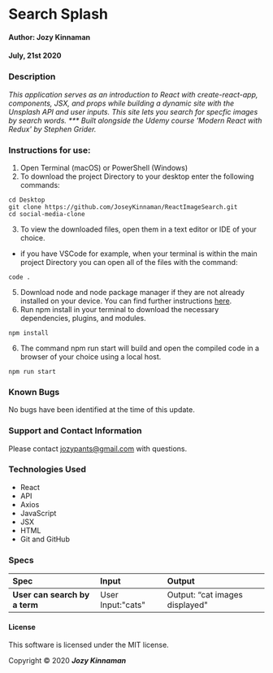 # **Search Splash**

#### Author: **Jozy Kinnaman**
#### July, 21st 2020

### Description

_This application serves as an introduction to React with create-react-app, components, JSX, and props while building a dynamic site with the Unsplash API and user inputs. This site lets you search for specfic images by search words. *** Built alongside the Udemy course 'Modern React with Redux' by Stephen Grider._


### Instructions for use:

1. Open Terminal (macOS) or PowerShell (Windows)
2. To download the project Directory to your desktop enter the following commands:
```
cd Desktop
git clone https://github.com/JoseyKinnaman/ReactImageSearch.git
cd social-media-clone
```
3. To view the downloaded files, open them in a text editor or IDE of your choice.
* if you have VSCode for example, when your terminal is within the main project Directory you can open all of the files with the command:
```
code .
```
5. Download node and node package manager if they are not already installed on your device. You can find further instructions [here](https://www.learnhowtoprogram.com/intermediate-javascript/getting-started-with-javascript-8d3b52cf-3755-481d-80c5-46f1d3a8ffeb/installing-node-js-14f2721a-61e0-44b3-af1f-73f17348c8f4).
5. Run npm install in your terminal to download the necessary dependencies, plugins, and modules.
```
npm install
```
6. The command npm run start will build and open the compiled code in a browser of your choice using a local host.
```
npm run start
```

### Known Bugs

No bugs have been identified at the time of this update.

### Support and Contact Information

Please contact jozypants@gmail.com with questions. 

### Technologies Used

* React
* API
* Axios
* JavaScript
* JSX
* HTML
* Git and GitHub

### Specs
| Spec | Input | Output |
| :------------- | :------------- | :------------- |
| **User can search by a term** | User Input:"cats" | Output: “cat images displayed" |


#### License

This software is licensed under the MIT license.

Copyright © 2020 **_Jozy Kinnaman_**
